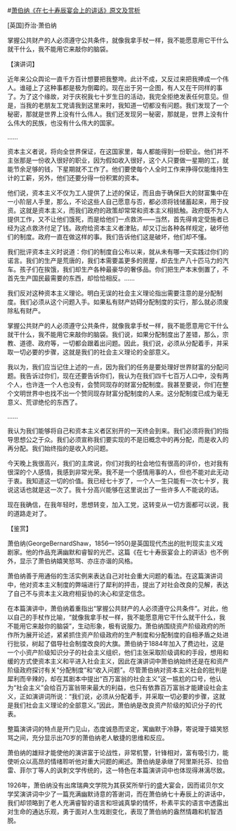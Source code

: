#[萧伯纳《在七十寿辰宴会上的讲话》原文及赏析](https://www.vrrw.net/wx/14530.html)

[英国]乔治·萧伯纳

掌握公共财产的人必须遵守公共条件，就像我拿手杖一样，我不能愿意用它干什么就干什么，我不能用它来敲你的脑袋。

【演讲词】

近年来公众舆论一直千方百计想要把我整垮。此计不成，又反过来把我捧成一个伟人。谁碰上了这种事都是极为倒霉的。现在出于另一企图，有人又在干同样的事了。为了这个缘故，对于庆祝我七十岁生日的活动，我完全拒绝发表任何意见。但是，当我的老朋友工党请我到这里来时，我知道一切都没有问题。我们发现了一个秘密，那就是世界上没有什么伟人。我们还发现另一秘密，那就是，世界上没有什么伟大的民族，也没有什么伟大的国家。

……

资本主义者说，将向全世界保证，在这国家里，每人都能得到一份职业。他们并不主张那是一份收入很好的职业，因为假如收入很好，这个人只要做一星期的工，就能节余足够的钱，下星期就不工作了。他们要使每个人全时工作来挣得仅能维持生计的工薪，另外，他们还要分得一份积累的资本。

他们说，资本主义不仅为工人提供了上述的保证，而且由于确保巨大的财富集中在一小阶层人手里，那么，不论这些人自己愿意与否，都必须将钱储蓄起来，用于投资。这就是资本主义，而我们政府的政策却常常和资本主义相抵触。政府既不为人提供工作，又不让他们饿死，而是给他们一点救济——当然，首先得肯定受施者已经为这点救济付足了钱。政府给资本主义者津贴，却又订出各种各样规定，破坏他们的制度。政府一直在做这样的事。我们告诉他们这是破坏，他们却不懂。

我们批评资本主义时说道：你们的制度自公布以来，就从未有哪一天实践过你们的诺言。我们的生产是荒唐的，我们本需要盖更多的房屋，却去生产八十匹马力的汽车。孩子们在挨饿，我们却生产各种最豪华的奢侈品。你们把生产本末倒置了，不首先生产国民最需要的东西，却恰恰相反。……

我们反对这种资本主义理论。明白无误的社会主义理论指出需要注意的是分配制度。我们必须从这个问题入手。如果私有财产妨碍分配制度的实行，那么就必须废除私有财产。

掌握公共财产的人必须遵守公共条件，就像我拿手杖一样，我不能愿意用它干什么就干什么，我不能用它来敲你的脑袋。我们说，如果分配制度出了差错，那么，宗教、道德、政府等，一切都会跟着出问题。因此，我们说，必须从分配着手，并采取一切必要的步骤，这就是我们的社会主义理论的全部意义。

我以为，我们应当记住上述的一点，因为我们的任务是要处理好世界财富的分配问题。我告诉过你们，现在还要告诉你们，我认为在我们四千七百万人口中，没有两个人，也许连一个人也没有，会赞同现存的财富分配制度。我甚至要说，你们在整个文明世界中也找不出一个赞同现存财富分配制度的人来。这分配制度已成为毫无意义、荒谬绝伦的东西了。

……

我认为我们能够将自己和资本主义者区别开的一天终会到来。我们必须将我们的指导思想公之于众。我们必须宣称我们要实现的不是旧概念中的再分配，而是收入的再分配。我们始终指的是收入的问题。

今天晚上我很高兴，我们的主席说，你们对我的社会地位有很高的评价，也对我有很深的个人感情，我感到非常光荣。我不是一个感情用事的人，但也不能对此无动于衷。我知道这一切的价值。我已经七十岁了，一个人一生只能有一次七十岁，我说这话也就是这一次了。我十分高兴能够在这里说出了一些许多人不能说的话。

现在我确信，在我年轻时，思想转变，加入工党，这转变从一切方面都可以说，我的道路走对了。



【鉴赏】

萧伯纳(GeorgeBernardShaw，1856—1950)是英国现代杰出的批判现实主义戏剧家。他的作品充满幽默和睿智的光芒。这篇《在七十寿辰宴会上的讲话》也不例外，显示了萧伯纳嬉笑怒骂、亦庄亦谐的风格。

萧伯纳善于用通俗的生活实例来表达自己对社会重大问题的看法。在这篇演讲词中，他对资本主义制度的弊端进行了犀利的抨击，提出了对社会改良的见解，表达了自己不与资本主义政府相妥协的决心和坚定信念。

在本篇演讲中，萧伯纳着重指出“掌握公共财产的人必须遵守公共条件”。对此，他以自己的手杖作比喻，“就像我拿手杖一样，我不能愿意用它干什么就干什么，我不能用它来敲你的脑袋”，生动形象，极有说服力。萧伯纳围绕资产阶级政府的所作所为展开论述，紧紧抓住资产阶级政府的生产制度和分配制度的自相矛盾之处进行批驳，树起了倡导社会制度改良的大旗。萧伯纳于1884年加入了费边社，这是一个小资产阶级知识分子的社会主义组织，他们主张采取阶级调和的手段，想用和缓的方式使资本主义和平进入社会主义，因此在演讲词中萧伯纳始终还是在和资产阶级政府探讨有关“分配制度”和“收入问题”。尽管萧伯纳对资本主义社会的批判是犀利而辛辣的，却在其剧本中提出“百万富翁的社会主义”这一尴尬的口号，他认为“社会主义”会给百万富翁带来最大的利益，也只有依靠百万富翁才能建设社会主义，正如演讲词所说：“我们说，必须从分配着手，并采取一切必要的步骤，这就是我们社会主义理论的全部意义。”因此，萧伯纳是改良资产阶级的知识分子的代表。

整篇演讲词的特点是开门见山，态度诚恳而坚定，寓幽默于冷静，寄说理于嬉笑怒骂之间，充分显示出70岁的萧伯纳老人敏捷的思维和反应。

萧伯纳的雄辩才能使他的演讲富于论战性，非常机警，针锋相对，富有吸引力，能使听众以高昂的情绪聆听他对重大问题的阐述。萧伯纳是承继了阿里斯托芬、拉伯雷、菲尔丁等人的讽刺文学传统的，这一特色在本篇演讲词中也体现得淋漓尽致。

1926年，萧伯纳没有出席瑞典文学院为其获奖所举行的盛大宴会，因而诺贝尔文学奖演讲词中少了一篇充满幽默诗意的答谢词，而在萧伯纳七十寿辰上的讲话中，我们却领略到了老人充满睿智的语言和坦诚真挚的情怀，朴素平实的语言中透露出对生命的通达乐观，勇于面对人生戏剧变化，表现了萧伯纳的盎然情趣和机智洒脱。

